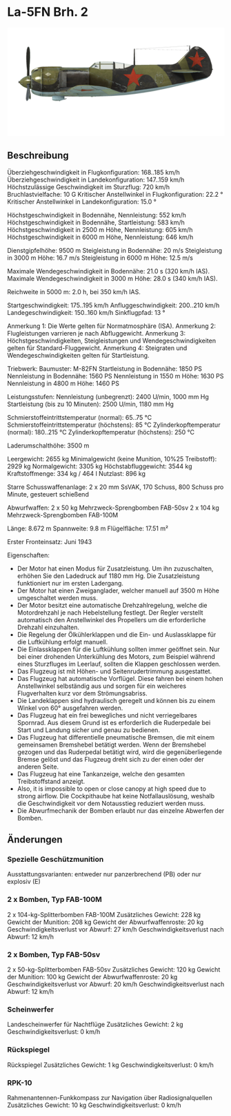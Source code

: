 # La-5FN Brh. 2

![la5fns2](../images/la5fns2.png)

## Beschreibung

Überziehgeschwindigkeit in Flugkonfiguration: 168..185 km/h
Überziehgeschwindigkeit in Landekonfiguration: 147..159 km/h
Höchstzulässige Geschwindigkeit im Sturzflug: 720 km/h
Bruchlastvielfache: 10 G
Kritischer Anstellwinkel in Flugkonfiguration: 22.2 °
Kritischer Anstellwinkel in Landekonfiguration: 15.0 °

Höchstgeschwindigkeit in Bodennähe, Nennleistung: 552 km/h
Höchstgeschwindigkeit in Bodennähe, Startleistung: 583 km/h
Höchstgeschwindigkeit in 2500 m Höhe, Nennleistung: 605 km/h
Höchstgeschwindigkeit in 6000 m Höhe, Nennleistung: 646 km/h

Dienstgipfelhöhe: 9500 m
Steigleistung in Bodennähe: 20 m/s
Steigleistung in 3000 m Höhe: 16.7 m/s
Steigleistung in 6000 m Höhe: 12.5 m/s

Maximale Wendegeschwindigkeit in Bodennähe: 21.0 s (320 km/h IAS).
Maximale Wendegeschwindigkeit in 3000 m Höhe: 28.0 s (340 km/h IAS).

Reichweite in 5000 m: 2.0 h, bei 350 km/h IAS.

Startgeschwindigkeit: 175..195 km/h
Anfluggeschwindigkeit: 200..210 km/h
Landegeschwindigkeit: 150..160 km/h
Sinkflugpfad: 13 °

Anmerkung 1: Die Werte gelten für Normatmosphäre (ISA).
Anmerkung 2: Flugleistungen varrieren je nach Abfluggewicht.
Anmerkung 3: Höchstgeschwindigkeiten, Steigleistungen und Wendegeschwindigkeiten gelten für Standard-Fluggewicht.
Anmerkung 4: Steigraten und Wendegeschwindigkeiten gelten für Startleistung.

Triebwerk:
Baumuster: M-82FN
Startleistung in Bodennähe: 1850 PS
Nennleistung in Bodennähe: 1560 PS
Nennleistung in 1550 m Höhe: 1630 PS
Nennleistung in 4800 m Höhe: 1460 PS

Leistungsstufen:
Nennleistung (unbegrenzt): 2400 U/min, 1000 mm Hg
Startleistung (bis zu 10 Minuten): 2500 U/min, 1180 mm Hg

Schmierstoffeintrittstemperatur (normal): 65..75 °C
Schmierstoffeintrittstemperatur (höchstens): 85 °C
Zylinderkopftemperatur (normal): 180..215 °C
Zylinderkopftemperatur (höchstens): 250 °C

Laderumschalthöhe: 3500 m

Leergewicht: 2655 kg
Minimalgewicht (keine Munition, 10%25 Treibstoff): 2929 kg
Normalgewicht: 3305 kg
Höchstabfluggewicht: 3544 kg
Kraftstoffmenge: 334 kg / 464 l
Nutzlast: 896 kg

Starre Schusswaffenanlage:
2 x 20 mm SsVAK, 170 Schuss, 800 Schuss pro Minute, gesteuert schießend

Abwurfwaffen:
2 x 50 kg Mehrzweck-Sprengbomben FAB-50sv
2 x 104 kg Mehrzweck-Sprengbomben FAB-100M

Länge: 8.672 m
Spannweite: 9.8 m
Flügelfläche: 17.51 m²

Erster Fronteinsatz: Juni 1943

Eigenschaften:
- Der Motor hat einen Modus für Zusatzleistung. Um ihn zuzuschalten, erhöhen Sie den Ladedruck auf 1180 mm Hg. Die Zusatzleistung funktioniert nur im ersten Ladergang.
- Der Motor hat einen Zweiganglader, welcher manuell auf 3500 m Höhe umgeschaltet werden muss.
- Der Motor besitzt eine automatische Drehzahlregelung, welche die Motordrehzahl je nach Hebelstellung festlegt. Der Regler verstellt automatisch den Anstellwinkel des Propellers um die erforderliche Drehzahl einzuhalten.
- Die Regelung der Ölkühlerklappen und die Ein- und Auslassklappe für die Luftkühlung erfolgt manuell.
- Die Einlassklappen für die Luftkühlung sollten immer geöffnet sein. Nur bei einer drohenden Unterkühlung des Motors, zum Beispiel während eines Sturzfluges im Leerlauf, sollten die Klappen geschlossen werden.
- Das Flugzeug ist mit Höhen- und Seitenrudertrimmung ausgestattet.
- Das Flugzeug hat automatische Vorflügel. Diese fahren bei einem hohen Anstellwinkel selbständig aus und sorgen für ein weicheres Flugverhalten kurz vor dem Strömungsabriss.
- Die Landeklappen sind hydraulisch geregelt und können bis zu einem Winkel von 60° ausgefahren werden.
- Das Flugzeug hat ein frei bewegliches und nicht verriegelbares Spornrad. Aus diesem Grund ist es erforderlich die Ruderpedale bei Start und Landung sicher und genau zu bedienen.
- Das Flugzeug hat differentielle pneumatische Bremsen, die mit einem gemeinsamen Bremshebel betätigt werden. Wenn der Bremshebel gezogen und das Ruderpedal betätigt wird, wird die gegenüberliegende Bremse gelöst und das Flugzeug dreht sich zu der einen oder der anderen Seite.
- Das Flugzeug hat eine Tankanzeige, welche den gesamten Treibstoffstand anzeigt.
- Also, it is impossible to open or close canopy at high speed due to strong airflow. Die Cockpithaube hat keine Notfallauslösung, weshalb die Geschwindigkeit vor dem Notausstieg reduziert werden muss.
- Die Abwurfmechanik der Bomben erlaubt nur das einzelne Abwerfen der Bomben.

## Änderungen



### Spezielle Geschützmunition

Ausstattungsvarianten: entweder nur panzerbrechend (PB) oder nur explosiv (E)﻿


### 2 x Bomben, Typ FAB-100M

2 x 104-kg-Splitterbomben FAB-100M
Zusätzliches Gewicht: 228 kg
Gewicht der Munition: 208 kg
Gewicht der Abwurfwaffenroste: 20 kg
Geschwindigkeitsverlust vor Abwurf: 27 km/h
Geschwindigkeitsverlust nach Abwurf: 12 km/h﻿


### 2 x Bomben, Typ FAB-50sv

2 x 50-kg-Splitterbomben FAB-50sv
Zusätzliches Gewicht: 120 kg
Gewicht der Munition: 100 kg
Gewicht der Abwurfwaffenroste: 20 kg
Geschwindigkeitsverlust vor Abwurf: 20 km/h
Geschwindigkeitsverlust nach Abwurf: 12 km/h﻿

### Scheinwerfer

Landescheinwerfer für Nachtflüge
Zusätzliches Gewicht: 2 kg
Geschwindigkeitsverlust: 0 km/h﻿

### Rückspiegel

Rückspiegel
Zusätzliches Gewicht: 1 kg
Geschwindigkeitsverlust: 0 km/h﻿


### RPK-10

Rahmenantennen-Funkkompass zur Navigation über Radiosignalquellen
Zusätzliches Gewicht: 10 kg
Geschwindigkeitsverlust: 0 km/h